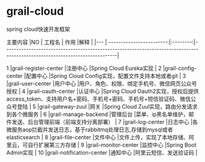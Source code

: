 # grail-cloud
spring cloud快速开发框架

主要内容
|NO  |      工程名              |  作用    |解释                                                                                                                |
|--- | ------------------------:|:--------:|----------------------------------------------------------------------------------------------------------------------------|

1 	|grail-register-center 	    |注册中心 	|Spring Cloud Eureka实现                                                                                             |
2 	|grail-config-center 	    |配置中心 	|Spring Cloud Config实现，配置文件支持本地或者git                                                                    |
3 	|grail-user-center 	        |用户中心 	|用户、角色、权限、绑定手机号、微信网页公众号授权                                                                    |
4 	|grail-oauth-center 	    |认证中心 	|Spring Cloud Oauth2实现，授权后提供access_token、支持用户名+密码、手机号+密码、手机号+短信验证码、微信公众号登陆    |
5 	|grail-gateway-zuul 	    |网关 	    |Spring Cloud Zuul实现，路由分发请求到各个微服务                                                                     |
6 	|grail-manage-backend 	    |管理后台 	|菜单、ip黑名单维护，邮件发送、后台管理前端（前端支持分离部署）                                                      |
7 	|grail-log-center 	        |日志中心 	|各微服务aop拦截并发送日志，基于rabbitmq处理日志,存储到mysql或者elasticsearch                                        |
8 	|grail-file-center 	        |文件中心 	|文件上传，实现了本地存储、阿里云，可自行扩展第三方存储                                                              |
9 	|grail-monitor-center 	    |监控中心 	|Spring Boot Admin实现                                                                                               |
10 	|grail-notification-center 	|通知中心 	|阿里云短信、发送验证码                                                                                              |
